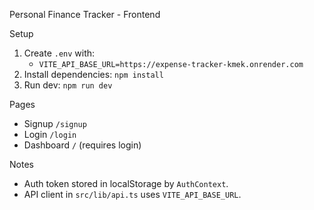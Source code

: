 Personal Finance Tracker - Frontend

Setup

1. Create `.env` with:
   - `VITE_API_BASE_URL=https://expense-tracker-kmek.onrender.com`
2. Install dependencies: `npm install`
3. Run dev: `npm run dev`

Pages
- Signup `/signup`
- Login `/login`
- Dashboard `/` (requires login)

Notes
- Auth token stored in localStorage by `AuthContext`.
- API client in `src/lib/api.ts` uses `VITE_API_BASE_URL`.


